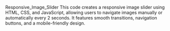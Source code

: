 Responsive_Image_Slider
This code creates a responsive image slider using HTML, CSS, and JavaScript, allowing users to navigate images manually or automatically every 2 seconds. It features smooth transitions, navigation buttons, and a mobile-friendly design.

